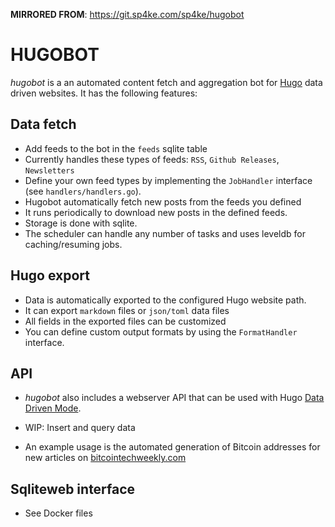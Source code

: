 **MIRRORED FROM**: https://git.sp4ke.com/sp4ke/hugobot

# HUGOBOT

*hugobot* is a an automated content fetch and aggregation bot for [Hugo][hugo] data
driven websites. It has the following features:


## Data fetch

- Add feeds to the bot in the `feeds` sqlite table
- Currently handles these types of feeds: `RSS`, `Github Releases`, `Newsletters`
- Define your own feed types by implementing the `JobHandler` interface (see
  `handlers/handlers.go`).
- Hugobot automatically fetch new posts from the feeds you defined
- It runs periodically to download new posts in the defined feeds.
- Storage is done with sqlite. 
- The scheduler can handle any number of tasks and uses leveldb for
  caching/resuming jobs.


## Hugo export

- Data is automatically exported to the configured Hugo website path.
- It can export `markdown` files or `json/toml` data files
- All fields in the exported files can be customized
- You can define custom output formats by using the `FormatHandler` interface.


## API

- *hugobot* also includes a webserver API that can be used with Hugo [Data
  Driven Mode][data-driven].

- WIP: Insert and query data 

- An example usage is the automated generation of Bitcoin addresses for new
  articles on [bitcointechweekly.com][btw-btc]

## Sqliteweb interface

- See Docker files


[data-driven]:https://gohugo.io/templates/data-templates/#data-driven-content
[btw-btc]:https://bitcointechweekly.com/btc/3Jv15g4G5LDnBJPDh1e2ja8NPnADzMxhVh
[hugo]:https://gohugo.io
